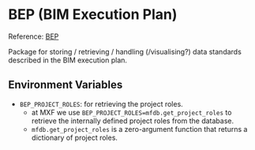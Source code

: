 # BEP (BIM Execution Plan)

Reference: [BEP](https://www.designingbuildings.co.uk/wiki/BIM_execution_plan_BEP)

Package for storing / retrieving / handling (/visualising?) data standards described in the BIM execution plan.

## Environment Variables

- `BEP_PROJECT_ROLES`: for retrieving the project roles.
  - at MXF we use `BEP_PROJECT_ROLES=mfdb.get_project_roles` to retrieve the internally defined project roles from the database.
  - `mfdb.get_project_roles` is a zero-argument function that returns a dictionary of project roles.